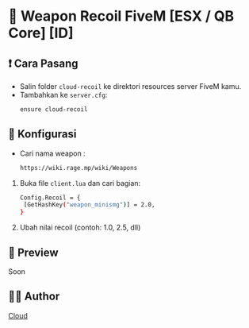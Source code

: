 # 🔫 Weapon Recoil FiveM [ESX / QB Core] [ID]

## ❗ Cara Pasang

- Salin folder `cloud-recoil` ke direktori resources server FiveM kamu.
- Tambahkan ke `server.cfg`:
  ```bash
  ensure cloud-recoil
  ```

## 🔧 Konfigurasi

- Cari nama weapon :
  ```bash
  https://wiki.rage.mp/wiki/Weapons
  ``` 
1. Buka file `client.lua` dan cari bagian:
   ```bash
   Config.Recoil = {
    [GetHashKey("weapon_minismg")] = 2.0,
   }
   ```
2. Ubah nilai recoil (contoh: 1.0, 2.5, dll)

## 🚀 Preview

Soon

## 🧑‍💻 Author

[Cloud](https://github.com/Comethruuu)
